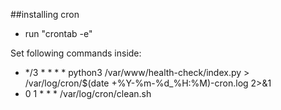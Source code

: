 ##installing cron

- run "crontab -e"

Set following commands inside:
- */3 * * * * python3 /var/www/health-check/index.py > /var/log/cron/$(date +\%Y-\%m-\%d_\%H:\%M)-cron.log 2>&1
- 0 1 * * * /var/log/cron/clean.sh